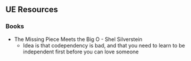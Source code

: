 
## UE Resources
### Books
- The Missing Piece Meets the Big O - Shel Silverstein
	- Idea is that codependency is bad, and that you need to learn to be independent first before you can love someone
